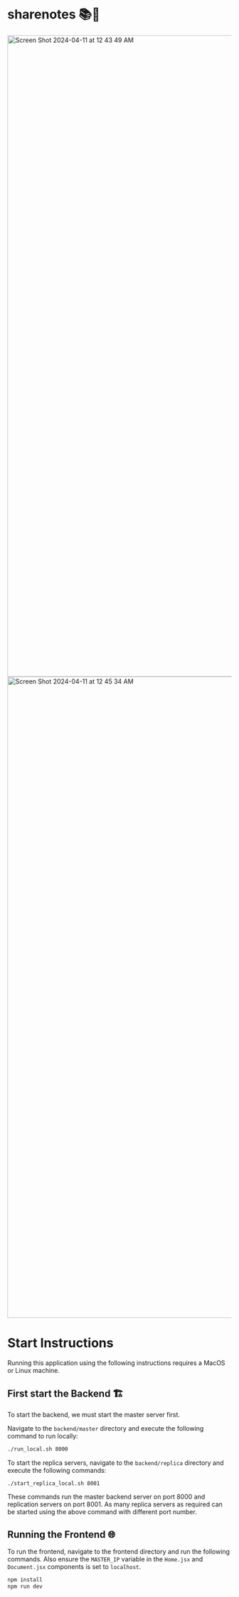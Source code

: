 # sharenotes 📚🚀

<img width="1438" alt="Screen Shot 2024-04-11 at 12 43 49 AM" src="https://github.com/aaayyuusshh/share-notes/assets/80851741/d007d964-e9d0-480c-bcce-3c2cc535f2a0">
<img width="1438" alt="Screen Shot 2024-04-11 at 12 45 34 AM" src="https://github.com/aaayyuusshh/share-notes/assets/80851741/4f45f4c7-1c7b-4999-afa2-d185e7a91258">


# Start Instructions

Running this application using the following instructions requires a MacOS or Linux machine.

## First start the Backend 🏗️

To start the backend, we must start the master server first.

Navigate to the `backend/master` directory and execute the following command to run locally:

```bash
./run_local.sh 8000
```

To start the replica servers, navigate to the `backend/replica` directory and execute the following commands:

```bash
./start_replica_local.sh 8001
```
These commands run the master backend server on port 8000 and replication servers on port 8001. As many replica servers as required can be started using the above command with different port number.

## Running the Frontend 🌐
To run the frontend, navigate to the frontend directory and run the following commands. Also ensure the `MASTER_IP` variable in the `Home.jsx` and `Document.jsx` components is set to `localhost`.

```bash
npm install
npm run dev
```

